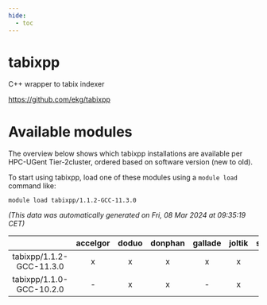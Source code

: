 ```yaml
---
hide:
  - toc
---
```


tabixpp
=======


C++ wrapper to tabix indexer

https://github.com/ekg/tabixpp
# Available modules


The overview below shows which tabixpp installations are available per HPC-UGent Tier-2cluster, ordered based on software version (new to old).

To start using tabixpp, load one of these modules using a `module load` command like:

```shell
module load tabixpp/1.1.2-GCC-11.3.0
```

*(This data was automatically generated on Fri, 08 Mar 2024 at 09:35:19 CET)*  

| |accelgor|doduo|donphan|gallade|joltik|skitty|
| :---: | :---: | :---: | :---: | :---: | :---: | :---: |
|tabixpp/1.1.2-GCC-11.3.0|x|x|x|x|x|x|
|tabixpp/1.1.0-GCC-10.2.0|-|x|x|-|x|x|
